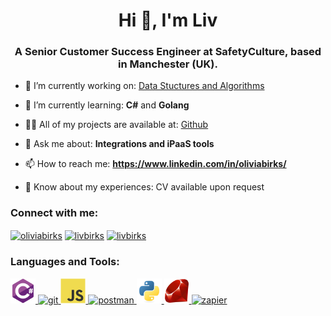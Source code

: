 <h1 align="center">Hi 👋, I'm Liv</h1>
<h3 align="center">A Senior Customer Success Engineer at SafetyCulture, based in Manchester (UK).</h3>

- 🔭 I’m currently working on: [Data Stuctures and Algorithms](https://github.com/LivBirks/leet-code)

- 🌱 I’m currently learning: **C#** and **Golang**

- 👨‍💻 All of my projects are available at: [Github](Github)

- 💬 Ask me about: **Integrations and iPaaS tools**

- 📫 How to reach me: **https://www.linkedin.com/in/oliviabirks/**

- 📄 Know about my experiences: CV available upon request

<h3 align="left">Connect with me:</h3>
<p align="left">
<a href="https://linkedin.com/in/oliviabirks" target="blank"><img align="center" src="https://raw.githubusercontent.com/rahuldkjain/github-profile-readme-generator/master/src/images/icons/Social/linked-in-alt.svg" alt="oliviabirks" height="30" width="40" /></a>
<a href="https://www.hackerrank.com/livbirks" target="blank"><img align="center" src="https://raw.githubusercontent.com/rahuldkjain/github-profile-readme-generator/master/src/images/icons/Social/hackerrank.svg" alt="livbirks" height="30" width="40" /></a>
<a href="https://www.leetcode.com/livbirks" target="blank"><img align="center" src="https://raw.githubusercontent.com/rahuldkjain/github-profile-readme-generator/master/src/images/icons/Social/leet-code.svg" alt="livbirks" height="30" width="40" /></a>
</p>

<h3 align="left">Languages and Tools:</h3>
<p align="left"> <a href="https://www.w3schools.com/cs/" target="_blank" rel="noreferrer"> <img src="https://raw.githubusercontent.com/devicons/devicon/master/icons/csharp/csharp-original.svg" alt="csharp" width="40" height="40"/> </a> <a href="https://git-scm.com/" target="_blank" rel="noreferrer"> <img src="https://www.vectorlogo.zone/logos/git-scm/git-scm-icon.svg" alt="git" width="40" height="40"/> </a> <a href="https://developer.mozilla.org/en-US/docs/Web/JavaScript" target="_blank" rel="noreferrer"> <img src="https://raw.githubusercontent.com/devicons/devicon/master/icons/javascript/javascript-original.svg" alt="javascript" width="40" height="40"/> </a> <a href="https://postman.com" target="_blank" rel="noreferrer"> <img src="https://www.vectorlogo.zone/logos/getpostman/getpostman-icon.svg" alt="postman" width="40" height="40"/> </a> <a href="https://www.python.org" target="_blank" rel="noreferrer"> <img src="https://raw.githubusercontent.com/devicons/devicon/master/icons/python/python-original.svg" alt="python" width="40" height="40"/> </a> <a href="https://www.ruby-lang.org/en/" target="_blank" rel="noreferrer"> <img src="https://raw.githubusercontent.com/devicons/devicon/master/icons/ruby/ruby-original.svg" alt="ruby" width="40" height="40"/> </a> <a href="https://zapier.com" target="_blank" rel="noreferrer"> <img src="https://www.vectorlogo.zone/logos/zapier/zapier-icon.svg" alt="zapier" width="40" height="40"/> </a> </p>
